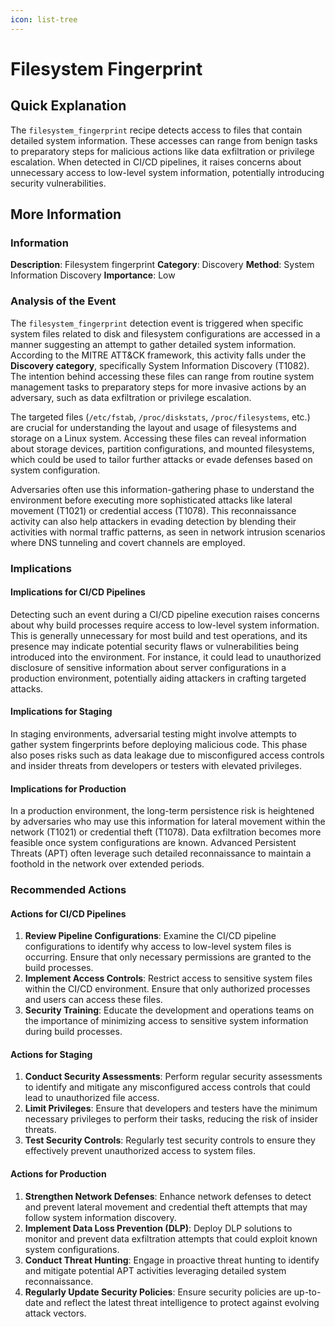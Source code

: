```yaml
---
icon: list-tree
---
```


# Filesystem Fingerprint

## Quick Explanation

The `filesystem_fingerprint` recipe detects access to files that contain detailed system information. These accesses can range from benign tasks to preparatory steps for malicious actions like data exfiltration or privilege escalation. When detected in CI/CD pipelines, it raises concerns about unnecessary access to low-level system information, potentially introducing security vulnerabilities.

## More Information

### Information

**Description**: Filesystem fingerprint **Category**: Discovery **Method**: System Information Discovery **Importance**: Low

### Analysis of the Event

The `filesystem_fingerprint` detection event is triggered when specific system files related to disk and filesystem configurations are accessed in a manner suggesting an attempt to gather detailed system information. According to the MITRE ATT\&CK framework, this activity falls under the **Discovery category**, specifically System Information Discovery (T1082). The intention behind accessing these files can range from routine system management tasks to preparatory steps for more invasive actions by an adversary, such as data exfiltration or privilege escalation.

The targeted files (`/etc/fstab`, `/proc/diskstats`, `/proc/filesystems`, etc.) are crucial for understanding the layout and usage of filesystems and storage on a Linux system. Accessing these files can reveal information about storage devices, partition configurations, and mounted filesystems, which could be used to tailor further attacks or evade defenses based on system configuration.

Adversaries often use this information-gathering phase to understand the environment before executing more sophisticated attacks like lateral movement (T1021) or credential access (T1078). This reconnaissance activity can also help attackers in evading detection by blending their activities with normal traffic patterns, as seen in network intrusion scenarios where DNS tunneling and covert channels are employed.

### Implications

#### Implications for CI/CD Pipelines

Detecting such an event during a CI/CD pipeline execution raises concerns about why build processes require access to low-level system information. This is generally unnecessary for most build and test operations, and its presence may indicate potential security flaws or vulnerabilities being introduced into the environment. For instance, it could lead to unauthorized disclosure of sensitive information about server configurations in a production environment, potentially aiding attackers in crafting targeted attacks.

#### Implications for Staging

In staging environments, adversarial testing might involve attempts to gather system fingerprints before deploying malicious code. This phase also poses risks such as data leakage due to misconfigured access controls and insider threats from developers or testers with elevated privileges.

#### Implications for Production

In a production environment, the long-term persistence risk is heightened by adversaries who may use this information for lateral movement within the network (T1021) or credential theft (T1078). Data exfiltration becomes more feasible once system configurations are known. Advanced Persistent Threats (APT) often leverage such detailed reconnaissance to maintain a foothold in the network over extended periods.

### Recommended Actions

#### Actions for CI/CD Pipelines

1. **Review Pipeline Configurations**: Examine the CI/CD pipeline configurations to identify why access to low-level system files is occurring. Ensure that only necessary permissions are granted to the build processes.
2. **Implement Access Controls**: Restrict access to sensitive system files within the CI/CD environment. Ensure that only authorized processes and users can access these files.
3. **Security Training**: Educate the development and operations teams on the importance of minimizing access to sensitive system information during build processes.

#### Actions for Staging

1. **Conduct Security Assessments**: Perform regular security assessments to identify and mitigate any misconfigured access controls that could lead to unauthorized file access.
2. **Limit Privileges**: Ensure that developers and testers have the minimum necessary privileges to perform their tasks, reducing the risk of insider threats.
3. **Test Security Controls**: Regularly test security controls to ensure they effectively prevent unauthorized access to system files.

#### Actions for Production

1. **Strengthen Network Defenses**: Enhance network defenses to detect and prevent lateral movement and credential theft attempts that may follow system information discovery.
2. **Implement Data Loss Prevention (DLP)**: Deploy DLP solutions to monitor and prevent data exfiltration attempts that could exploit known system configurations.
3. **Conduct Threat Hunting**: Engage in proactive threat hunting to identify and mitigate potential APT activities leveraging detailed system reconnaissance.
4. **Regularly Update Security Policies**: Ensure security policies are up-to-date and reflect the latest threat intelligence to protect against evolving attack vectors.
